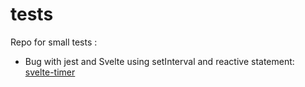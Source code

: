 # tests

Repo for small tests :

- Bug with jest and Svelte using setInterval and reactive statement: [svelte-timer](https://github.com/gcruchon/tests/tree/main/svelte-timer)
